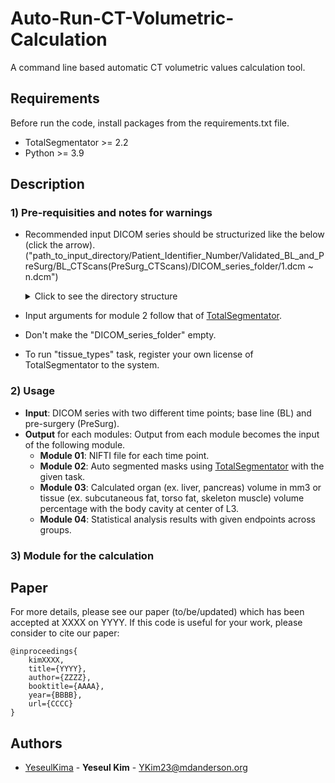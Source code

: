# Auto-Run-CT-Volumetric-Calculation

A command line based automatic CT volumetric values calculation tool. 



## Requirements
Before run the code, install packages from the requirements.txt file. 
- TotalSegmentator >= 2.2
- Python >= 3.9


## Description

### 1) Pre-requisities and notes for warnings
- Recommended input DICOM series should be structurized like the below (click the arrow).  
  ("path_to_input_directory/Patient_Identifier_Number/Validated_BL_and_PreSurg/BL_CTScans(PreSurg_CTScans)/DICOM_series_folder/1.dcm ~ n.dcm")

  <details>
    <summary>Click to see the directory structure</summary>
    
    ![DICOM Series Directory Structure]![image](https://github.com/user-attachments/assets/8f6ad81e-9a34-4a30-ac33-b5679ab99253)
    
  </details>

- Input arguments for module 2 follow that of [TotalSegmentator](https://github.com/wasserth/TotalSegmentator). 
- Don't make the "DICOM_series_folder" empty.
- To run "tissue_types" task, register your own license of TotalSegmentator to the system.

### 2) Usage
- **Input**: DICOM series with two different time points; base line (BL) and pre-surgery (PreSurg).
- **Output** for each modules:
  Output from each module becomes the input of the following module.
  - **Module 01**: NIFTI file for each time point.
  - **Module 02**: Auto segmented masks using [TotalSegmentator](https://github.com/wasserth/TotalSegmentator) with the given task.
  - **Module 03**: Calculated organ (ex. liver, pancreas) volume in mm3 or tissue (ex. subcutaneous fat, torso fat, skeleton muscle) volume percentage with the body cavity at center of L3. 
  - **Module 04**: Statistical analysis results with given endpoints across groups. 

### 3) Module for the calculation


## Paper
For more details, please see our paper (to/be/updated) which has been accepted at XXXX on YYYY. 
If this code is useful for your work, please consider to cite our paper:
```
@inproceedings{
    kimXXXX,
    title={YYYY},
    author={ZZZZ},
    booktitle={AAAA},
    year={BBBB},
    url={CCCC}
}
```

## Authors
  - [YeseulKima](https://github.com/YeseulKima) - **Yeseul Kim** - <YKim23@mdanderson.org>
